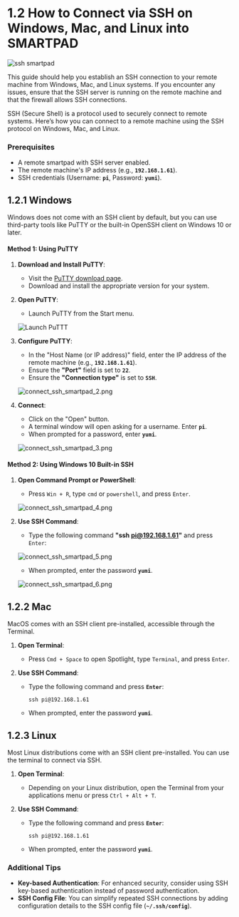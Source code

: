 

# 1.2 How to Connect via SSH on Windows, Mac, and Linux into SMARTPAD

![ssh smartpad](../../img/KlipperSmartPad/Connect_ssh/smartpad_ssh.png)

This guide should help you establish an SSH connection to your remote machine from Windows, Mac, and Linux systems. If you encounter any issues, ensure that the SSH server is running on the remote machine and that the firewall allows SSH connections.

SSH (Secure Shell) is a protocol used to securely connect to remote systems. Here’s how you can connect to a remote machine using the SSH protocol on Windows, Mac, and Linux.

### Prerequisites
- A remote smartpad with SSH server enabled.
- The remote machine's IP address (e.g., **`192.168.1.61`**).
- SSH credentials (Username: **`pi`**, Password: **`yumi`**).

## 1.2.1 Windows
Windows does not come with an SSH client by default, but you can use third-party tools like PuTTY or the built-in OpenSSH client on Windows 10 or later.

#### Method 1: Using PuTTY
1. **Download and Install PuTTY**:
   - Visit the [PuTTY download page](https://www.putty.org/).
   - Download and install the appropriate version for your system.

2. **Open PuTTY**:
   - Launch PuTTY from the Start menu.

   ![Launch PuTTT](../../img/KlipperSmartPad/Connect_ssh/connect_ssh_smartpad_1.png)

3. **Configure PuTTY**:
   - In the "Host Name (or IP address)" field, enter the IP address of the remote machine (e.g., **`192.168.1.61`**).
   - Ensure the **"Port"** field is set to **`22`**.
   - Ensure the **"Connection type"** is set to **`SSH`**.

   ![connect_ssh_smartpad_2.png](../../img/KlipperSmartPad/Connect_ssh/connect_ssh_smartpad_2.png)

4. **Connect**:
   - Click on the "Open" button.
   - A terminal window will open asking for a username. Enter **`pi`**.
   - When prompted for a password, enter **`yumi`**.

   ![connect_ssh_smartpad_3.png](../../img/KlipperSmartPad/Connect_ssh/connect_ssh_smartpad_3.png)

#### Method 2: Using Windows 10 Built-in SSH
1. **Open Command Prompt or PowerShell**:
   - Press `Win + R`, type `cmd` or `powershell`, and press `Enter`.

   ![connect_ssh_smartpad_4.png](../../img/KlipperSmartPad/Connect_ssh/connect_ssh_smartpad_4.png)

2. **Use SSH Command**:
   - Type the following command **"ssh pi@192.168.1.61"** and press `Enter`:

   ![connect_ssh_smartpad_5.png](../../img/KlipperSmartPad/Connect_ssh/connect_ssh_smartpad_5.png)

   - When prompted, enter the password **`yumi`**.

   ![connect_ssh_smartpad_6.png](../../img/KlipperSmartPad/Connect_ssh/connect_ssh_smartpad_6.png)

## 1.2.2 Mac
MacOS comes with an SSH client pre-installed, accessible through the Terminal.

1. **Open Terminal**:
   - Press `Cmd + Space` to open Spotlight, type `Terminal`, and press `Enter`.

2. **Use SSH Command**:
   - Type the following command and press **`Enter`**:
     ```
     ssh pi@192.168.1.61
     ```
   - When prompted, enter the password **`yumi`**.

## 1.2.3 Linux
Most Linux distributions come with an SSH client pre-installed. You can use the terminal to connect via SSH.

1. **Open Terminal**:
   - Depending on your Linux distribution, open the Terminal from your applications menu or press `Ctrl + Alt + T`.

2. **Use SSH Command**:
   - Type the following command and press **`Enter`**:
     ```
     ssh pi@192.168.1.61
     ```
   - When prompted, enter the password **`yumi`**.

### Additional Tips
- **Key-based Authentication**: For enhanced security, consider using SSH key-based authentication instead of password authentication.
- **SSH Config File**: You can simplify repeated SSH connections by adding configuration details to the SSH config file (**`~/.ssh/config`**).

